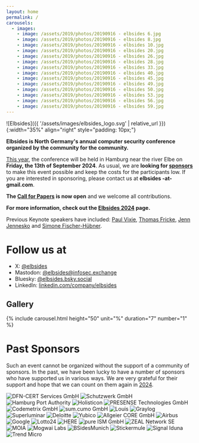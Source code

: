 ```yaml
---
layout: home
permalink: /
carousels:
  - images:
    - image: /assets/2019/photos/20190916 - elbsides 6.jpg
    - image: /assets/2019/photos/20190916 - elbsides 8.jpg
    - image: /assets/2019/photos/20190916 - elbsides 10.jpg
    - image: /assets/2019/photos/20190916 - elbsides 20.jpg
    - image: /assets/2019/photos/20190916 - elbsides 26.jpg
    - image: /assets/2019/photos/20190916 - elbsides 28.jpg
    - image: /assets/2019/photos/20190916 - elbsides 33.jpg
    - image: /assets/2019/photos/20190916 - elbsides 40.jpg
    - image: /assets/2019/photos/20190916 - elbsides 45.jpg
    - image: /assets/2019/photos/20190916 - elbsides 49.jpg
    - image: /assets/2019/photos/20190916 - elbsides 50.jpg
    - image: /assets/2019/photos/20190916 - elbsides 53.jpg
    - image: /assets/2019/photos/20190916 - elbsides 56.jpg
    - image: /assets/2019/photos/20190916 - elbsides 59.jpg
---
```


![Elbsides]({{ '/assets/images/elbsides_logo.svg' | relative_url }}){:width="35%" align="right" style="padding: 10px;"}


**Elbsides is North Germany's annual computer security conference organized by the community for the community.**

[This year](/2024/), the conference will be held in Hamburg near the river Elbe on **Friday, the 13th of September 2024**. As usual, we are **looking for [sponsors](/2024/#sponsors)** to make this event possible and keep the costs for the participants low. If you are interested in sponsoring, please contact us at **elbsides -at- gmail.com**.

**The [Call for Papers](/2024/cfp/) is now open** and we welcome all contributions.

**For more information, check out the [Elbsides 2024](/2024/) page.**

Previous Keynote speakers have included: [Paul Vixie](https://www.linkedin.com/in/paulvixie/), [Thomas Fricke](https://thomasfricke.de), [Jenn Jennesko](https://www.linkedin.com/in/jenniferjanesko/) and [Simone Fischer-Hübner](https://www.kau.se/forskare/simone-fischer-hubner).


# Follow us at

* X: [@elbsides](https://twitter.com/elbsides)
* Mastodon: [@elbsides@infosec.exchange](https://infosec.exchange/@elbsides)
* Bluesky: [@elbsides.bsky.social](https://bsky.app/profile/elbsides.bsky.social)
* LinkedIn: [linkedin.com/company/elbsides](https://www.linkedin.com/company/elbsides/?viewAsMember=true)


## Gallery

{% include carousel.html height="50" unit="%" duration="7" number="1" %}

# Past Sponsors

Such an event cannot be organized without the support of a community of sponsors. In the past, we have been lucky to have a number of sponsors who have supported us in various ways. We are very grateful for their support and hope that we can count on them again in [2024](/2024/).


<aside>
  <img src="/assets/2024/logos/dfn_cert-logo-registered-blue_rgb.svg" alt="DFN-CERT Services GmbH">
  <img src="/assets/2019/logos/Schutzwerk_Logo_RZ.svg" alt="Schutzwerk GmbH">
  <img src="/assets/2024/logos/Logo_HPA_Logo_RGB.svg" alt="Hamburg Port Authority">
  <img src="/assets/2019/logos/Holisticon-logo2016-white-on-sunrise-cmyk.png" alt="Holisticon">
  <img src="/assets/2019/logos/Logo_Presense_DE_rgb_blue_www.svg" alt="PRESENSE Technologies GmbH">
  <img src="/assets/2019/logos/codemetrix-logo.jpeg" alt="Codemetrix GmbH">
  <img src="/assets/2019/logos/sum.cumo-logo.png" alt="sum.cumo GmbH">
  <img src="/assets/2024/logos/Logo_Louis.svg" alt="Louis">
  <img src="/assets/2019/logos/Graylog_Logo_FINAL_color.png" alt="Graylog">
  <img src="/assets/2019/logos/Superluminar-400px.png" alt="Superluminar">
  <img src="/assets/2019/logos/Deloitte-200px.png" alt="Deloitte">
  <img src="/assets/2019/logos/Yubico_Logo_Big.png" alt="Yubico">
  <img src="/assets/2019/logos/Allgeier-CORE-With-Claim-200px.png" alt="Allgeier CORE GmbH">
  <img src="/assets/2019/logos/AIRBUS_Blue.png" alt="Airbus">
  <img src="/assets/2019/logos/googlelogo_color_466x156dp.png" alt="Google">
  <img src="/assets/2019/logos/L24_Logo_Hoch_rgb_neg_200px.png" alt="Lotto24">
  <img src="/assets/2019/logos/HERE_Logo_2016_POS_cmyk_IsoCV2.jpg" alt="HERE">
  <img src="/assets/images/pureISM_Logo_slogan.svg" alt="pure ISM GmbH">
  <img src="/assets/images/ZEAL-Logo-Blue.svg" alt="ZEAL Network SE">
  <img src="/assets/images/MOIA.svg" alt="MOIA">
  <img src="/assets/2024/logos/mogwai-labs-logo-blaugrau.svg" alt="Mogwai Labs">
  <img src="/assets/2024/logos/BsidesMunich.png" alt="BSidesMunich">
  <img src="/assets/images/sticker-mule-logo-dark.png" alt="Stickermule">
  <img src="/assets/2024/logos/SI_Logo_Claim_RGB_Blue.svg" alt="Signal Iduna">
  <img src="/assets/2024/logos/TM_Global Leader Logo_RGB_Colour.jpg" alt="Trend Micro">
</aside>

